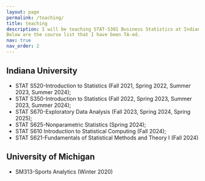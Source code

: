 ```yaml
---
layout: page
permalink: /teaching/
title: teaching
description: I will be teaching STAT-S301 Business Statistics at Indiana University in Spring 2026. 
Below are the course list that I have been TA-ed.
nav: true
nav_order: 2
---
```


## Indiana University

- STAT S520-Introduction to Statistics (Fall 2021, Spring 2022, Summer 2023, Summer 2024); 
- STAT S350-Introduction to Statistics (Fall 2022, Spring 2023, Summer 2023, Summer 2024); 
- STAT S670-Exploratory Data Analysis (Fall 2023, Spring 2024, Spring 2025); 
- STAT S625-Nonparametric Statistics (Spring 2024); 
- STAT S610 Introduction to Statistical Computing (Fall 2024); 
- STAT S621-Fundamentals of Statistical Methods and Theory I (Fall 2024)

## University of Michigan

- SM313-Sports Analytics (Winter 2020)
